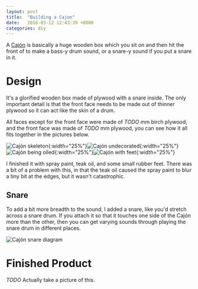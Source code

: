 ```yaml
---
layout: post
title:  "Building a Cajon"
date:   2016-03-12 12:43:39 +0000
categories: diy
---
```


A [Cajón](https://en.wikipedia.org/wiki/Caj%C3%B3n) is basically a huge wooden box which you sit on and then hit the front of to make a bass-y drum sound, or a snare-y sound if you put a snare in it.

# Design #

It's a glorified wooden box made of plywood with a snare inside.  The only important detail is that the front face needs to be made out of thinner plywood so it can act like the skin of a drum.

All faces except for the front face were made of *TODO* mm birch plywood, and the front face was made of *TODO* mm plywood, you can see how it all fits together in the pictures below.

![Cajón skeleton](/images/cajon-skeleton.jpg){:width="25%"}![Cajón undecorated](/images/cajon-not-decorated.jpg){:width="25%"}![Cajón being oiled](/images/cajon-oiling.jpg){:width="25%"}![Cajón with feet](/images/cajon-feet.jpg){:width="25%"}

I finished it with spray paint, teak oil, and some small rubber feet.  There was a bit of a problem with this, in that the teak oil caused the spray paint to blur a tiny bit at the edges, but it wasn't catastrophic.

## Snare ##

To add a bit more breadth to the sound, I added a snare, like you'd stretch across a snare drum.  If you attach it so that it touches one side of the Cajón more than the other, then you can get varying sounds through playing the snare drum in different places.

![Cajón snare diagram](/images/cajon-snare-diagram.jpg)

# Finished Product #

*TODO* Actually take a picture of this.